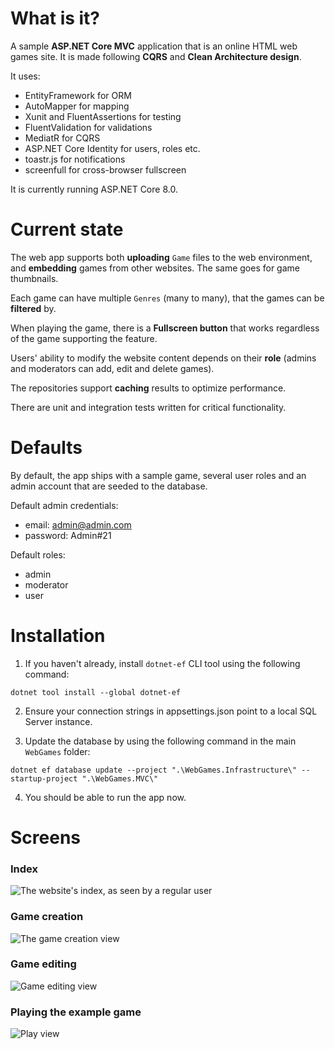 # What is it?
A sample **ASP.NET Core MVC** application that is an online HTML web games site.
It is made following **CQRS** and **Clean Architecture design**.

It uses:
  - EntityFramework for ORM
  - AutoMapper for mapping
  - Xunit and FluentAssertions for testing
  - FluentValidation for validations
  - MediatR for CQRS
  - ASP.NET Core Identity for users, roles etc.
  - toastr.js for notifications
  - screenfull for cross-browser fullscreen

It is currently running ASP.NET Core 8.0.

# Current state

The web app supports both **uploading** `Game` files to the web environment, and **embedding** games from other websites. The same goes for game thumbnails.

Each game can have multiple `Genres` (many to many), that the games can be **filtered** by.

When playing the game, there is a **Fullscreen button** that works regardless of the game supporting the feature.

Users' ability to modify the website content depends on their **role** (admins and moderators can add, edit and delete games).

The repositories support **caching** results to optimize performance.

There are unit and integration tests written for critical functionality.

# Defaults

By default, the app ships with a sample game, several user roles and an admin account that are seeded to the database.

Default admin credentials:
  - email: admin@admin.com
  - password: Admin#21

Default roles:
  - admin
  - moderator
  - user

# Installation

1. If you haven't already, install `dotnet-ef` CLI tool using the following command: 
```
dotnet tool install --global dotnet-ef
```

2. Ensure your connection strings in appsettings.json point to a local SQL Server instance.

3. Update the database by using the following command in the main `WebGames` folder:
```
dotnet ef database update --project ".\WebGames.Infrastructure\" --startup-project ".\WebGames.MVC\"
```

4. You should be able to run the app now.

# Screens

### Index
![The website's index, as seen by a regular user](https://github.com/DeiranZ/WebGamesMVC/assets/40063902/2793eed3-1420-4515-aadb-b7afd1e81330)

### Game creation
![The game creation view](https://github.com/DeiranZ/WebGamesMVC/assets/40063902/e66e04ec-da83-4bb5-acce-187cb406026f)

### Game editing
![Game editing view](https://github.com/DeiranZ/WebGamesMVC/assets/40063902/c643a53c-da47-4734-9a4c-bf2db7f6c7d0)

### Playing the example game
![Play view](https://github.com/DeiranZ/WebGamesMVC/assets/40063902/37fed2f3-b6e1-40b1-abee-38ddcad87b18)
